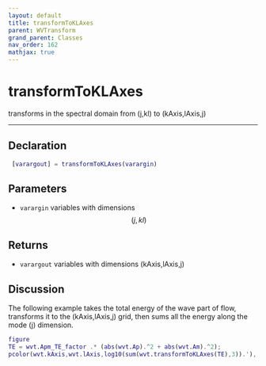 ```yaml
---
layout: default
title: transformToKLAxes
parent: WVTransform
grand_parent: Classes
nav_order: 162
mathjax: true
---
```


#  transformToKLAxes

transforms in the spectral domain from (j,kl) to (kAxis,lAxis,j)


---

## Declaration
```matlab
 [varargout] = transformToKLAxes(varargin) 
```
## Parameters
+ `varargin`  variables with dimensions $$(j,kl)$$

## Returns
+ `varargout`  variables with dimensions (kAxis,lAxis,j)

## Discussion

 
  The following example takes the total energy of the wave part of
  flow, transforms it to the (kAxis,lAxis,j) grid, then sums all the energy
  along the mode (j) dimension.
 
  ```matlab
  figure
  TE = wvt.Apm_TE_factor .* (abs(wvt.Ap).^2 + abs(wvt.Am).^2);
  pcolor(wvt.kAxis,wvt.lAxis,log10(sum(wvt.transformToKLAxes(TE),3)).'), shading flat
  ```
 
        
